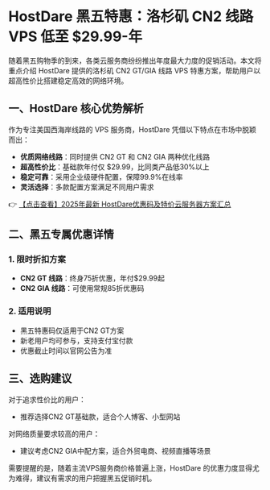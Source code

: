 # HostDare 黑五特惠：洛杉矶 CN2 线路 VPS 低至 $29.99-年

随着黑五购物季的到来，各类云服务商纷纷推出年度最大力度的促销活动。本文将重点介绍 HostDare 提供的洛杉矶 CN2 GT/GIA 线路 VPS 特惠方案，帮助用户以超高性价比搭建稳定高效的网络环境。

## 一、HostDare 核心优势解析

作为专注美国西海岸线路的 VPS 服务商，HostDare 凭借以下特点在市场中脱颖而出：

- **优质网络线路**：同时提供 CN2 GT 和 CN2 GIA 两种优化线路
- **超高性价比**：基础款年付仅 $29.99，比同类产品低30%以上
- **稳定可靠**：采用企业级硬件配置，保障99.9%在线率
- **灵活选择**：多款配置方案满足不同用户需求

👉 [【点击查看】2025年最新 HostDare优惠码及特价云服务器方案汇总](https://bit.ly/hostdare)

## 二、黑五专属优惠详情

### 1. 限时折扣方案
- **CN2 GT 线路**：终身75折优惠，年付$29.99起
- **CN2 GIA 线路**：可使用常规85折优惠码

### 2. 适用说明
- 黑五特惠码仅适用于CN2 GT方案
- 新老用户均可参与，支持支付宝付款
- 优惠截止时间以官网公告为准

## 三、选购建议

对于追求性价比的用户：
- 推荐选择CN2 GT基础款，适合个人博客、小型网站

对网络质量要求较高的用户：
- 建议考虑CN2 GIA中配方案，适合外贸电商、视频直播等场景

需要提醒的是，随着主流VPS服务商价格普遍上涨，HostDare 的优惠力度显得尤为难得，建议有需求的用户把握黑五促销时机。